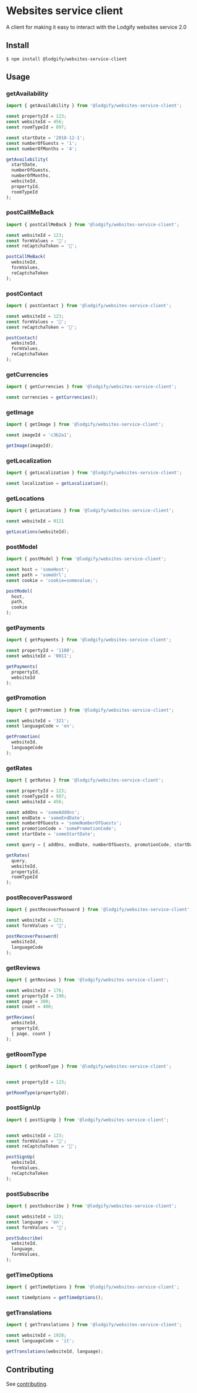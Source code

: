 # Websites service client

A client for making it easy to interact with the Lodgify websites service 2.0

## Install

`$ npm install @lodgify/websites-service-client`

## Usage

### getAvailability
```js
import { getAvailability } from '@lodgify/websites-service-client';

const propertyId = 123;
const websiteId = 456;
const roomTypeId = 897;

const startDate = '2018-12-1';
const numberOfGuests = '1';
const numberOfMonths = '4';

getAvailability(
  startDate,
  numberOfGuests,
  numberOfMonths,
  websiteId,
  propertyId,
  roomTypeId
);
```

### postCallMeBack
```js
import { postCallMeBack } from '@lodgify/websites-service-client';

const websiteId = 123;
const formValues = '📝';
const reCaptchaToken = '🔴';

postCallMeBack(
  websiteId,
  formValues,
  reCaptchaToken
);
```

### postContact
```js
import { postContact } from '@lodgify/websites-service-client';

const websiteId = 123;
const formValues = '📝';
const reCaptchaToken = '🔴';

postContact(
  websiteId,
  formValues,
  reCaptchaToken
);
```

### getCurrencies
```js
import { getCurrencies } from '@lodgify/websites-service-client';

const currencies = getCurrencies();
```

### getImage
```js
import { getImage } from '@lodgify/websites-service-client';

const imageId = 'c3b2a1';

getImage(imageId);
```

### getLocalization
```js
import { getLocalization } from '@lodgify/websites-service-client';

const localization = getLocalization();
```

### getLocations
```js
import { getLocations } from '@lodgify/websites-service-client';

const websiteId = 0121

getLocations(websiteId);
```

### postModel
```js
import { postModel } from '@lodgify/websites-service-client';

const host = 'someHost';
const path = 'someUrl';
const cookie = 'cookie=somevalue;';

postModel(
  host,
  path,
  cookie
);
```

### getPayments
```js
import { getPayments } from '@lodgify/websites-service-client';

const propertyId = '1100';
const websiteId = '0011';

getPayments(
  propertyId,
  websiteId
);
```

### getPromotion
```js
import { getPromotion } from '@lodgify/websites-service-client';

const websiteId = '321';
const languageCode = 'en';

getPromotion(
  websiteId,
  languageCode
);
```

### getRates
```js
import { getRates } from '@lodgify/websites-service-client';

const propertyId = 123;
const roomTypeId = 987;
const websiteId = 456;

const addOns = 'someAddOns';
const endDate = 'someEndDate';
const numberOfGuests = 'someNumberOfGuests';
const promotionCode = 'somePromotionCode';
const startDate = 'someStartDate';

const query = { addOns, endDate, numberOfGuests, promotionCode, startDate };

getRates(
  query,
  websiteId,
  propertyId,
  roomTypeId
);
```

### postRecoverPassword
```js
import { postRecoverPassword } from '@lodgify/websites-service-client';

const websiteId = 123;
const formValues = '📝';

postRecoverPassword(
  websiteId,
  languageCode
);
```

### getReviews
```js
import { getReviews } from '@lodgify/websites-service-client';

const websiteId = 176;
const propertyId = 198;
const page = 300;
const count = 400;

getReviews(
  websiteId,
  propertyId,
  { page, count }
);
```

### getRoomType
```js
import { getRoomType } from '@lodgify/websites-service-client';


const propertyId = 123;

getRoomType(propertyId);
```

### postSignUp
```js
import { postSignUp } from '@lodgify/websites-service-client';


const websiteId = 123;
const formValues = '📝';
const reCaptchaToken = '🔴';

postSignUp(
  websiteId,
  formValues,
  reCaptchaToken
);
```

### postSubscribe
```js
import { postSubscribe } from '@lodgify/websites-service-client';

const websiteId = 123;
const language = 'en';
const formValues = '📝';

postSubscribe(
  websiteId,
  language,
  formValues,
);
```

### getTimeOptions
```js
import { getTimeOptions } from '@lodgify/websites-service-client';

const timeOptions = getTimeOptions();
```

### getTranslations
```js
import { getTranslations } from '@lodgify/websites-service-client';

const websiteId = 1928;
const languageCode = 'it';

getTranslations(websiteId, language);
```

## Contributing

See [contributing](https://github.com/lodgify/identity-server-client/blob/master/docs/CONTRIBUTING.md).
